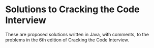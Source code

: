 # Solutions to Cracking the Code Interview

These are proposed solutions written in Java, with comments, to the problems in the 6th edition of Cracking the Code Interview.
